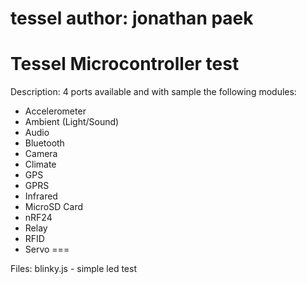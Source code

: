 tessel
author: jonathan paek
======
Tessel Microcontroller test
======

Description:  4 ports available and with sample the following modules:
+ Accelerometer
+ Ambient (Light/Sound)
+ Audio
+ Bluetooth
+ Camera
+ Climate
+ GPS
+ GPRS
+ Infrared
+ MicroSD Card
+ nRF24
+ Relay
+ RFID
+ Servo
===


Files:
blinky.js - simple led test

